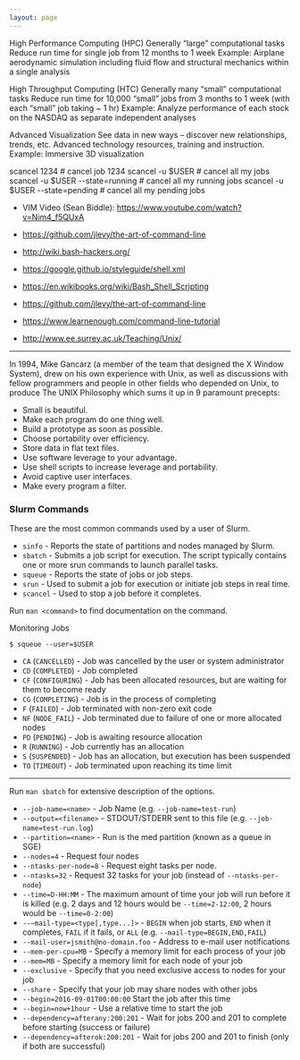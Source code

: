 ```yaml
---
layout: page
---
```


High Performance Computing (HPC)
Generally “large” computational tasks
Reduce run time for single job from 12 months to 1 week
Example: Airplane aerodynamic simulation including fluid flow and structural mechanics within a single analysis

High Throughput Computing (HTC)
Generally many “small” computational tasks
Reduce run time for 10,000 “small” jobs from 3 months to 1 week (with each “small” job taking ~ 1 hr)
Example: Analyze performance of each stock on the NASDAQ as separate independent analyses

Advanced Visualization
See data in new ways – discover new relationships, trends, etc.
Advanced technology resources, training and instruction.
Example: Immersive 3D visualization

scancel 1234                      # cancel job 1234
scancel -u $USER                  # cancel all my jobs
scancel -u $USER --state=running  # cancel all my running jobs
scancel -u $USER --state=pending  # cancel all my pending jobs

- VIM Video (Sean Biddle): https://www.youtube.com/watch?v=Nim4_f5QUxA

- https://github.com/jlevy/the-art-of-command-line

- http://wiki.bash-hackers.org/

- https://google.github.io/styleguide/shell.xml

- https://en.wikibooks.org/wiki/Bash_Shell_Scripting

- https://github.com/jlevy/the-art-of-command-line

- https://www.learnenough.com/command-line-tutorial

- http://www.ee.surrey.ac.uk/Teaching/Unix/

---

In 1994, Mike Gancarz (a member of the team that designed the X Window System), drew on his own experience with Unix, as well as
discussions with fellow programmers and people in other fields who depended on Unix, to produce The UNIX Philosophy which sums it up
in 9 paramount precepts:

- Small is beautiful.
- Make each program do one thing well.
- Build a prototype as soon as possible.
- Choose portability over efficiency.
- Store data in flat text files.
- Use software leverage to your advantage.
- Use shell scripts to increase leverage and portability.
- Avoid captive user interfaces.
- Make every program a filter.



### Slurm Commands

These are the most common commands used by a user of Slurm.

- `sinfo` - Reports the state of partitions and nodes managed by Slurm.
- `sbatch` - Submits a job script for execution. The script typically contains one or more
             srun commands to launch parallel tasks.
- `squeue` - Reports the state of jobs or job steps.
- `srun` - Used to submit a job for execution or initiate job steps in real time.
- `scancel` - Used to stop a job before it completes.

Run `man <command>` to find documentation on the command.

Monitoring Jobs

    $ squeue --user=$USER

- `CA` (`CANCELLED`)   - Job was cancelled by the user or system administrator
- `CD` (`COMPLETED`)   - Job completed
- `CF` (`CONFIGURING`) - Job has been allocated resources, but are waiting for them to become ready
- `CG` (`COMPLETING`)  - Job is in the process of completing
- `F`  (`FAILED`)      - Job terminated with non-zero exit code
- `NF` (`NODE_FAIL`)   - Job terminated due to failure of one or more allocated nodes
- `PD` (`PENDING`)     - Job is awaiting resource allocation
- `R`  (`RUNNING`)     - Job currently has an allocation
- `S`  (`SUSPENDED`)   - Job has an allocation, but execution has been suspended
- `TO` (`TIMEOUT`)     - Job terminated upon reaching its time limit

---

Run `man sbatch` for extensive description of the options.

- `--job-name=<name>`   - Job Name (e.g. `--job-name=test-run`)
- `--output=<filename>` - STDOUT/STDERR sent to this file (e.g. `--job-name=test-run.log`)
- `--partition=<name>`  - Run is the med partition (known as a queue in SGE)
- `--nodes=4`           - Request four nodes
- `--ntasks-per-node=8` - Request eight tasks per node.
- `--ntasks=32`         - Request 32 tasks for your job (instead of `--ntasks-per-node`)
- `--time=D-HH:MM`      - The maximum amount of time your job will run before it is killed
                          (e.g. 2 days and 12 hours would be `--time=2-12:00`, 2 hours would be
                           `--time=0-2:00`)
- `--–mail-type=<type[,type...]>` - `BEGIN` when job starts, `END` when it completes, `FAIL` if it fails, or `ALL` (e.g.
                                    `--mail-type=BEGIN,END,FAIL`)
- `--mail-user=jsmith@no-domain.foo` - Address to e-mail user notifications
- `--mem-per-cpu=MB` - Specify a memory limit for each process of your job
- `--mem=MB` - Specify a memory limit for each node of your job
- `--exclusive` - Specify that you need exclusive access to nodes for your job
- `--share`  - Specify that your job may share nodes with other jobs
- `--begin=2016-09-01T00:00:00`  Start the job after this time
- `--begin=now+1hour` - Use a relative time to start the job
- `--dependency=afterany:200:201` -  Wait for jobs 200 and 201 to complete before starting (success or failure)
- `--dependency=afterok:200:201` - Wait for jobs 200 and 201 to finish (only if both are successful)

